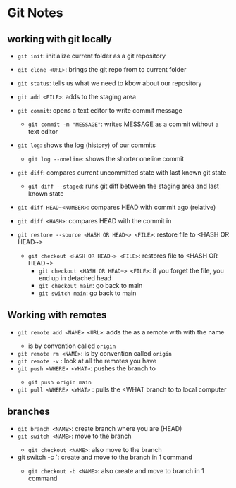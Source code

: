 
# Git Notes

## working with git locally

- `git init`: initialize current folder as a git repository
- `git clone <URL>`: brings the git repo from <URL> to current folder
- `git status`: tells us what we need to kbow about our repository

- `git add <FILE>`: adds <FILE>to the staging area
- `git commit`: opens a text editor to write commit message
    - `git commit -m "MESSAGE"`: writes MESSAGE as a commit without a text editor

- `git log`: shows the log (history) of our commits
    - `git log --oneline`: shows the shorter oneline commit

- `git diff`: compares current uncommitted state with last known git state
    - `git diff --staged`: runs git diff between the staging area and last known state
- `git diff HEAD~<NUMBER>`: compares HEAD with commit <NUMBER> ago (relative)
- `git diff <HASH>`: compares HEAD with the commit in <HASH>

- `git restore --source <HASH OR HEAD~> <FILE>`: restore file to <HASH OR HEAD~>
    - `git checkout <HASH OR HEAD~> <FILE>`: restores file to <HASH OR HEAD~>
        - `git checkout <HASH OR HEAD~> <FILE>`: if you forget the file, you end up in detached head
        - `git checkout main`: go back to main
        - `git switch main`: go back to main

## Working with remotes

- `git remote add <NAME> <URL>`: adds the <URL> as a remote with with the name <NAME>
    - <NAME> is by convention called `origin`
- `git remote rm <NAME>`: is by convention called `origin`
- `git remote -v` : look at all the remotes you have
- `git push <WHERE> <WHAT>`: pushes the <WHAT> branch to <WHERE>
    - `git push origin main`
- `git pull <WHERE> <WHAT>` : pulls the <WHAT branch to <WHERE> to local computer

## branches

- `git branch <NAME>`: create branch <NAME> where you are (HEAD)
- `git switch <NAME>`: move to the branch <NAME>
    - `git checkout <NAME>`: also move to the branch <NAME>
- git switch -c <NAME>`: create and move to the branch <NAME> in 1 command
    - `git checkout -b <NAME>`: also create and move to branch <NAME> in 1 command
